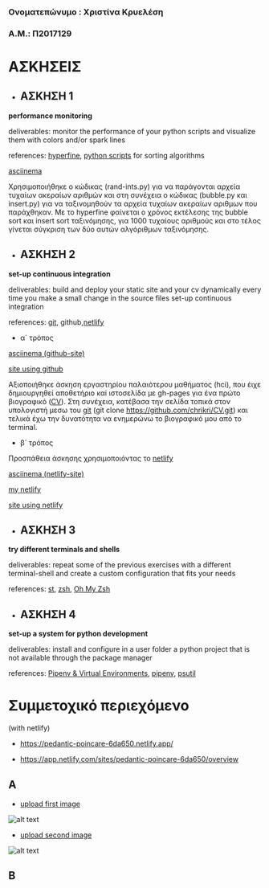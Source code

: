 ### Ονοματεπώνυμο : Χριστίνα Κρυελέση 
### Α.Μ.: Π2017129


# ΑΣΚΗΣΕΙΣ

* ## ΑΣΚΗΣΗ 1
**performance monitoring**

deliverables: monitor the performance of your python scripts and visualize them with colors and/or spark lines

references: [hyperfine](https://github.com/sharkdp/hyperfine), [python scripts](https://medium.com/@george.seif94/a-tour-of-the-top-5-sorting-algorithms-with-python-code-43ea9aa02889) for sorting algorithms

[asciinema](https://asciinema.org/a/JvpO6wWi3Dt9YaQ8d7Qs3iYis)

  Χρησιμοποιήθηκε ο κώδικας (rand-ints.py) για να παράγονται αρχεία τυχαίων ακεραίων αριθμών και στη συνέχεια ο κώδικας (bubble.py και insert.py)  για να ταξινομηθούν τα αρχεία τυχαίων ακεραίων αριθμων που παράχθηκαν. Με το hyperfine φαίνεται ο χρόνος εκτέλεσης της bubble sort και insert sort ταξινόμησης, για 1000 τυχαίους αριθμούς και στο τέλος γίνεται σύγκριση των δύο αυτών αλγόριθμων ταξινόμησης.



* ## ΑΣΚΗΣΗ 2
**set-up continuous integration**

deliverables: build and deploy your static site and your cv dynamically every time you make a small change in the source files set-up continuous integration 

references: [git](https://git-scm.com/book/en/v2/Git-Basics-Getting-a-Git-Repository), github,[netlify](https://www.netlify.com/)

* α´ τρόπος

[asciinema (github-site)](https://asciinema.org/a/ProG5WQxS9StxaYug4sA9RkVt)

[site using github](https://chrikri.github.io/CV/)

Αξιοποιήθηκε άσκηση εργαστηρίου παλαιότερου μαθήματος (hci), που έιχε δημιουργηθεί αποθετήριο καi ιστοσελίδα με gh-pages για ένα πρώτο βιογραφικό ([CV](https://github.com/chrikri/CV)). Στη συνέχεια, κατέβασα την σελίδα τοπικά στον υπολογιστή μεσω του [git](https://git-scm.com/book/en/v2/Git-Basics-Getting-a-Git-Repository) (git clone https://github.com/chrikri/CV.git) και τελικά έχω την δυνατότητα να ενημερώνω το βιογραφικό μου από το terminal.


* β´ τρόπος

Προσπάθεια άσκησης χρησιμοποιόντας το [netlify](https://www.netlify.com/)

[asciinema (netlify-site)](https://asciinema.org/a/FLhBk5CrbOTPppUEjnkZjaPJl)

[my netlify](https://app.netlify.com/sites/chrikri/overview)

[site using netlify](https://chrikri.netlify.com/3)



* ## ΑΣΚΗΣΗ 3
**try different terminals and shells**

deliverables: repeat some of the previous exercises with a different terminal-shell and create a custom configuration that fits your needs

references: [st](https://github.com/LukeSmithxyz/st), [zsh](https://linuxconfig.org/learn-the-basics-of-the-zsh-shell), [Oh My Zsh](https://github.com/ohmyzsh/ohmyzsh)



* ## ΑΣΚΗΣΗ 4
**set-up a system for python development**

deliverables: install and configure in a user folder a python project that is not available through the package manager

references: [Pipenv & Virtual Environments](https://docs.python-guide.org/dev/virtualenvs/), [pipenv](https://pipenv.pypa.io/en/latest/), [psutil](https://github.com/giampaolo/psutil)




# Συμμετοχικό περιεχόμενο

(with netlify)

* https://pedantic-poincare-6da650.netlify.app/

* https://app.netlify.com/sites/pedantic-poincare-6da650/overview

## A

- [upload first image](https://github.com/chrikri/gr/blob/gh-pages/_gallery/logo-language.md)

![alt text](https://github.com/chrikri/sw/blob/2017129/2017129/logo-result.png)


- [upload second image](https://github.com/chrikri/gr/blob/gh-pages/_gallery/smartwatch-sw.md)

![alt text](https://github.com/chrikri/sw/blob/2017129/2017129/smartwatch-result.png)

## B
